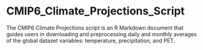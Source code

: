 # CMIP6_Climate_Projections_Script
The CMIP6 Climate Projections script is an R Markdown document that guides users in downloading and preprocessing daily and monthly averages of the global dataset variables: temperature, precipitation, and PET.
